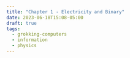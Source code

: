 ```yaml
---
title: "Chapter 1 - Electricity and Binary"
date: 2023-06-18T15:08-05:00
draft: true
tags:
  - grokking-computers
  - information
  - physics
---
```


